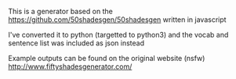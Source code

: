 This is a generator based on the https://github.com/50shadesgen/50shadesgen written in javascript

I've converted it to python (targetted to python3) and the vocab and sentence list was included as json instead

Example outputs can be found on the original website (nsfw) http://www.fiftyshadesgenerator.com/


